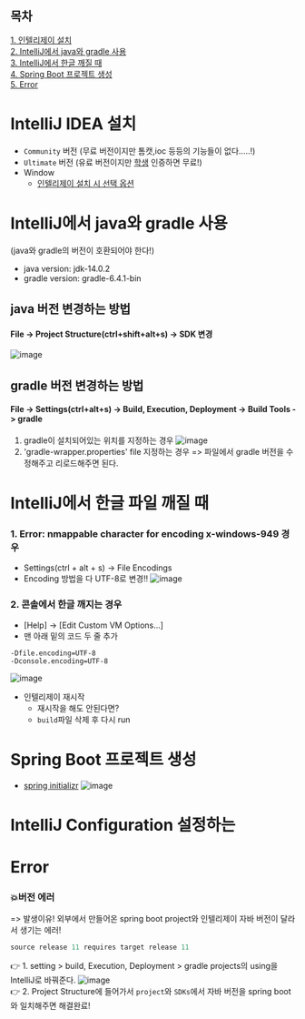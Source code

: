 ## 목차
[1. 인텔리제이 설치](#IntelliJ-IDEA-설치)  
[2. IntelliJ에서 java와 gradle 사용](#IntelliJ에서-java와-gradle-사용)  
[3. IntelliJ에서 한글 깨질 때](#IntelliJ에서-한글-파일-깨질-때)  
[4. Spring Boot 프로젝트 생성](#Spring-Boot-프로젝트-생성)  
[5. Error](#Error)

# IntelliJ IDEA 설치
- `Community` 버전 (무료 버전이지만 톰캣,ioc 등등의 기능들이 없다.....!)
- `Ultimate` 버전 (유료 버전이지만 [학생](https://goddaehee.tistory.com/215) 인증하면 무료!)
- Window
  - [인텔리제이 설치 시 선택 옵션](https://goddaehee.tistory.com/195)

# IntelliJ에서 java와 gradle 사용
(java와 gradle의 버전이 호환되어야 한다!)
- java version: jdk-14.0.2
- gradle version: gradle-6.4.1-bin

## java 버전 변경하는 방법
#### File -> Project Structure(ctrl+shift+alt+s) -> SDK 변경
![image](https://user-images.githubusercontent.com/78733700/175238650-41f0a983-8533-418b-88b1-a2d263f1be25.png)
## gradle 버전 변경하는 방법
#### File -> Settings(ctrl+alt+s) -> Build, Execution, Deployment -> Build Tools -> gradle 
1. gradle이 설치되어있는 위치를 지정하는 경우 
![image](https://user-images.githubusercontent.com/78733700/175237259-98966c46-90a3-4661-82f8-bedc434a0d61.png)
2. 'gradle-wrapper.properties' file 지정하는 경우 => 파일에서 gradle 버전을 수정해주고 리로드해주면 된다.


# IntelliJ에서 한글 파일 깨질 때
### 1. Error: nmappable character for encoding x-windows-949 경우
  - Settings(ctrl + alt + s) -> File Encodings
  - Encoding 방법을 다 UTF-8로 변경!!
![image](https://user-images.githubusercontent.com/78733700/177230088-399477de-ce2c-404a-bca8-aba94f82b9a8.png)

### 2. 콘솔에서 한글 깨지는 경우
  - [Help] -> [Edit Custom VM Options...]
  - 맨 아래 밑의 코드 두 줄 추가
  ```
  -Dfile.encoding=UTF-8
  -Dconsole.encoding=UTF-8
  ```
  ![image](https://user-images.githubusercontent.com/78733700/177230253-f82f4e44-ec85-4932-b3c8-8beeb9883a91.png)

  - 인텔리제이 재시작
    + 재시작을 해도 안된다면?
    + `build`파일 삭제 후 다시 run
<!-- 참고링크: https://beemiel.tistory.com/4 -->

# Spring Boot 프로젝트 생성
- [spring initializr](https://start.spring.io/)
![image](https://user-images.githubusercontent.com/78733700/182294531-3addbc3e-7a17-4ecb-b9fe-2c37dd50d43b.png)

# IntelliJ Configuration 설정하는 

# Error
### :boom:버전 에러
=> 발생이유! 외부에서 만들어온 spring boot project와 인텔리제이 자바 버전이 달라서 생기는 에러!  
```java
source release 11 requires target release 11
```
:point_right: 1. setting > build, Execution, Deployment > gradle projects의 using을 IntelliJ로 바꿔준다.
![image](https://user-images.githubusercontent.com/78733700/182502883-c7ad0fac-3dec-4563-bf5f-a5a1a563aec3.png)  
:point_right: 2. Project Structure에 들어가서 `project`와 `SDKs`에서 자바 버전을 spring boot와 일치해주면 해결완료!
<!-- 참고: https://oh-sh-2134.tistory.com/23  -->

